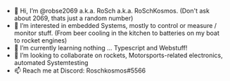 - 👋 Hi, I’m @robse2069 a.k.a. RoSch a.k.a. RoSchKosmos. (Don't ask about 2069, thats just a random number)
- 👀 I’m interested in embedded Systems, mostly to control or measure / monitor stuff. (From beer cooling in the kitchen to batteries on my boat to rocket engines)
- 🌱 I’m currently learning nothing ... Typescript and Webstuff!
- 💞️ I’m looking to collaborate on rockets, Motorsports-related electronics, automated Systemtesting
- 📫 Reach me at Discord: Roschkosmos#5566

<!---
robse2069/robse2069 is a ✨ special ✨ repository because its `README.md` (this file) appears on your GitHub profile.
You can click the Preview link to take a look at your changes.
--->
